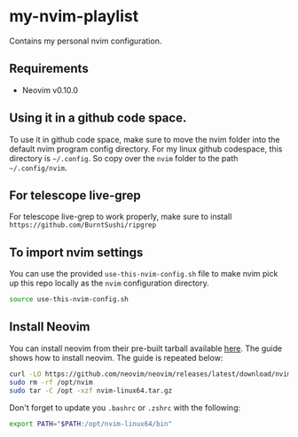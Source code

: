 # my-nvim-playlist
Contains my personal nvim configuration.

## Requirements
- Neovim v0.10.0

## Using it in a github code space.
To use it in github code space, make sure to move the nvim folder into the default
nvim program config directory. For my linux github codespace, this directory is `~/.config`.
So copy over the `nvim` folder to the path `~/.config/nvim`.

## For telescope live-grep
For telescope live-grep to work properly, make sure to install `https://github.com/BurntSushi/ripgrep`

## To import nvim settings
You can use the provided `use-this-nvim-config.sh` file to make nvim pick up this
repo locally as the `nvim` configuration directory.
```bash
source use-this-nvim-config.sh
```

## Install Neovim
You can install neovim from their pre-built tarball available [here](https://github.com/neovim/neovim/blob/master/INSTALL.md#pre-built-archives-2).
The guide shows how to install neovim. The guide is repeated below:
```bash
curl -LO https://github.com/neovim/neovim/releases/latest/download/nvim-linux64.tar.gz
sudo rm -rf /opt/nvim
sudo tar -C /opt -xzf nvim-linux64.tar.gz
```

Don't forget to update you `.bashrc` or `.zshrc` with the following:
```bash
export PATH="$PATH:/opt/nvim-linux64/bin"
```
